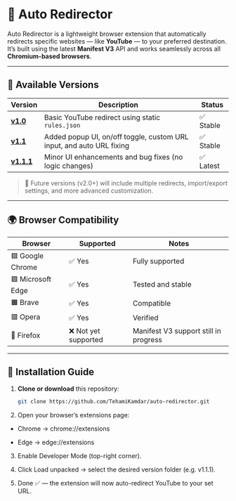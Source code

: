 # 🚀 Auto Redirector

Auto Redirector is a lightweight browser extension that automatically redirects specific websites — like **YouTube** — to your preferred destination.  
It’s built using the latest **Manifest V3** API and works seamlessly across all **Chromium-based browsers**.

---

## 🧩 Available Versions

| Version | Description | Status |
|----------|--------------|---------|
| [**v1.0**](./v1.0/README.md) | Basic YouTube redirect using static `rules.json` | ✅ Stable |
| [**v1.1**](./v1.1/README.md) | Added popup UI, on/off toggle, custom URL input, and auto URL fixing | ✅ Stable |
| [**v1.1.1**](./v1.1.1/README.md) | Minor UI enhancements and bug fixes (no logic changes) | ✅ Latest |

> 🧱 Future versions (v2.0+) will include multiple redirects, import/export settings, and more advanced customization.

---

## 🌍 Browser Compatibility

| Browser | Supported | Notes |
|----------|------------|-------|
| 🟦 Google Chrome | ✅ Yes | Fully supported |
| 🟩 Microsoft Edge | ✅ Yes | Tested and stable |
| 🟧 Brave | ✅ Yes | Compatible |
| 🟥 Opera | ✅ Yes | Verified |
| 🦊 Firefox | ❌ Not yet supported | Manifest V3 support still in progress |

---

## 🧰 Installation Guide

1. **Clone or download** this repository:
   ```bash
   git clone https://github.com/TehamiKamdar/auto-redirector.git
   
2. Open your browser’s extensions page:

  - Chrome → chrome://extensions

  - Edge → edge://extensions

3. Enable Developer Mode (top-right corner).

4. Click Load unpacked → select the desired version folder (e.g. v1.1.1).

5. Done ✅ — the extension will now auto-redirect YouTube to your set URL.